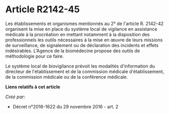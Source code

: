 # Article R2142-45

Les  établissements et organismes mentionnés au 2° de l'article R. 2142-42  organisent la mise en place du système local de
vigilance en assistance  médicale à la procréation en mettant notamment à la disposition des  professionnels les outils
nécessaires à la mise en œuvre de leurs  missions de surveillance, de signalement ou de déclaration des incidents  et effets
indésirables. L'Agence de la biomédecine propose des outils  de méthodologie pour ce faire. 

Le système local  de biovigilance prévoit les modalités d'information du directeur de  l'établissement et de la commission
médicale d'établissement, de la  commission médicale ou de la conférence médicale.

**Liens relatifs à cet article**

_Créé par_:

  - Décret n°2016-1622 du 29 novembre 2016 - art. 2
